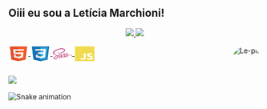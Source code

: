 ## Oiii eu sou a Letícia Marchioni!
<div align="center">
  <a href="https://github.com/lemarchioni">
  <img height="180em" src="https://github-readme-stats.vercel.app/api?username=lemarchioni&show_icons=true&theme=dracula&include_all_commits=true&count_private=true"/>
  <img height="180em" src="https://github-readme-stats.vercel.app/api/top-langs/?username=lemarchioni&layout=compact&langs_count=7&theme=dracula"/>
</div>
<div style="display: inline_block"><br>
  <img align="center" alt="Le-HTML" height="30" width="40" src="https://raw.githubusercontent.com/devicons/devicon/master/icons/html5/html5-original.svg">
  <img align="center" alt="Le-CSS" height="30" width="40" src="https://raw.githubusercontent.com/devicons/devicon/master/icons/css3/css3-original.svg">
  <img align="center" alt="Le-SCSS" height="30" width="40" src="https://raw.githubusercontent.com/devicons/devicon/master/icons/sass/sass-original.svg">
  <img align="center" alt="Le-Js" height="30" width="40" src="https://raw.githubusercontent.com/devicons/devicon/master/icons/javascript/javascript-plain.svg">
  <img align="right" alt="Le-pic" height="150" style="border-radius:50px;" src="https://i.ibb.co/xMnYXK8/20220804220825.png" >
</div>
  
  ##
 
<div> 
  <a href = "mailto:leticiamarchionidossantos@gmail.com"><img src="https://img.shields.io/badge/Gmail-D14836?style=for-the-badge&logo=gmail&logoColor=white" target="_blank"></a>
 
  ![Snake animation](https://github.com/lemarchioni/lemarchioni/blob/output/github-contribution-grid-snake.svg)
 
</div>
